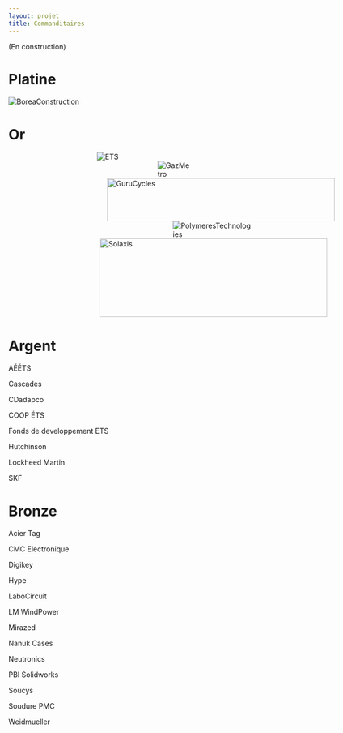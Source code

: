 ```yaml
---
layout: projet
title: Commanditaires
---
```


(En construction)


Platine
==

<a href="http://www.boreaconstruction.com">
<img borders="0" src="http://i.imgur.com/1fENIxv.png" alt="BoreaConstruction"></a>



Or
==


<img borders="0" src="http://www.etsmtl.ca/ETS/media/Prive/Accueil/logo_ets.png" hspace="175" alt="ETS">



<img borders="0" src="http://igienico.ca/clients/logo_client_gazmetro.jpg" hspace="295" alt="GazMetro">



<img borders="0" src="http://momentcyclesport.com/images/library/site/guru_banner2_bg_08_p.jpg" hspace="195" width="450" height="85" alt="GuruCycles">



<img borders="0" src="http://repertoiremci.com/files/formidable/logo2-200x140.png" hspace= "325" alt="PolymeresTechnologies">



<img borders="0" src="http://mecano.gme.usherbrooke.ca/~vue/images/logo_commanditaires/logo%20solaxis.PNG" hspace="180" width="450" height="155" alt="Solaxis">



Argent
======
AÉÉTS

Cascades

CDadapco

COOP ÉTS

Fonds de developpement ETS

Hutchinson

Lockheed Martin

SKF


Bronze
======
Acier Tag

CMC Electronique

Digikey

Hype

LaboCircuit

LM WindPower

Mirazed

Nanuk Cases

Neutronics

PBI Solidworks

Soucys

Soudure PMC

Weidmueller
